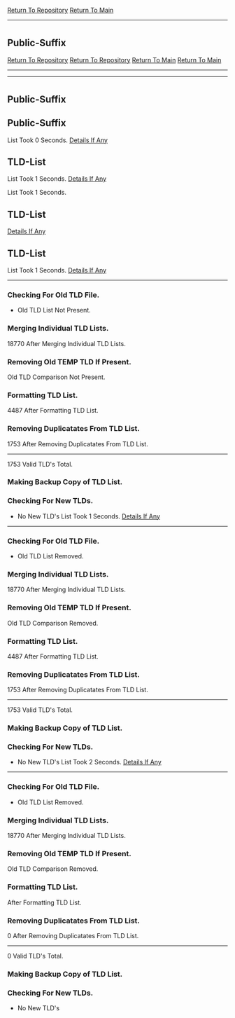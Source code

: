 [Return To Repository](https://github.com/DigitalWarrior/piholeparser/)
[Return To Main](https://github.com/DigitalWarrior/piholeparser/blob/master/RecentRunLogs/Mainlog.md)
____________________________________
# 
## Public-Suffix
[Return To Repository](https://github.com/DigitalWarrior/piholeparser/)
[Return To Repository](https://github.com/DigitalWarrior/piholeparser/)
[Return To Main](https://github.com/DigitalWarrior/piholeparser/blob/master/RecentRunLogs/Mainlog.md)
[Return To Main](https://github.com/DigitalWarrior/piholeparser/blob/master/RecentRunLogs/Mainlog.md)
____________________________________
____________________________________
# 
# 
## Public-Suffix
## Public-Suffix
List Took 0 Seconds.
[Details If Any](https://github.com/DigitalWarrior/piholeparser/blob/master/RecentRunLogs/TopLevelScripts/15-Processing-Top-Level-Domains/Public-Suffix.md)

## TLD-List
List Took 1 Seconds.
[Details If Any](https://github.com/DigitalWarrior/piholeparser/blob/master/RecentRunLogs/TopLevelScripts/15-Processing-Top-Level-Domains/Public-Suffix.md)

List Took 1 Seconds.
## TLD-List
[Details If Any](https://github.com/DigitalWarrior/piholeparser/blob/master/RecentRunLogs/TopLevelScripts/15-Processing-Top-Level-Domains/Public-Suffix.md)

## TLD-List
List Took 1 Seconds.
[Details If Any](https://github.com/DigitalWarrior/piholeparser/blob/master/RecentRunLogs/TopLevelScripts/15-Processing-Top-Level-Domains/TLD-List.md)

____________________________________
### Checking For Old TLD File.
* Old TLD List Not Present.
### Merging Individual TLD Lists.
18770 After Merging Individual TLD Lists.
### Removing Old TEMP TLD If Present.
Old TLD Comparison Not Present.
### Formatting TLD List.
4487 After Formatting TLD List.
### Removing Duplicatates From TLD List.
1753 After Removing Duplicatates From TLD List.
____________________________________
1753 Valid TLD's Total.
### Making Backup Copy of TLD List.
### Checking For New TLDs.
* No New TLD's
List Took 1 Seconds.
[Details If Any](https://github.com/DigitalWarrior/piholeparser/blob/master/RecentRunLogs/TopLevelScripts/15-Processing-Top-Level-Domains/TLD-List.md)

____________________________________
### Checking For Old TLD File.
* Old TLD List Removed.
### Merging Individual TLD Lists.
18770 After Merging Individual TLD Lists.
### Removing Old TEMP TLD If Present.
Old TLD Comparison Removed.
### Formatting TLD List.
4487 After Formatting TLD List.
### Removing Duplicatates From TLD List.
1753 After Removing Duplicatates From TLD List.
____________________________________
1753 Valid TLD's Total.
### Making Backup Copy of TLD List.
### Checking For New TLDs.
* No New TLD's
List Took 2 Seconds.
[Details If Any](https://github.com/DigitalWarrior/piholeparser/blob/master/RecentRunLogs/TopLevelScripts/15-Processing-Top-Level-Domains/TLD-List.md)

____________________________________
### Checking For Old TLD File.
* Old TLD List Removed.
### Merging Individual TLD Lists.
18770 After Merging Individual TLD Lists.
### Removing Old TEMP TLD If Present.
Old TLD Comparison Removed.
### Formatting TLD List.
 After Formatting TLD List.
### Removing Duplicatates From TLD List.
0 After Removing Duplicatates From TLD List.
____________________________________
0 Valid TLD's Total.
### Making Backup Copy of TLD List.
### Checking For New TLDs.
* No New TLD's
